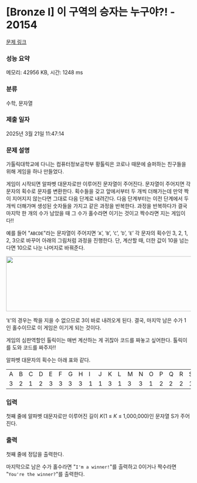 # [Bronze I] 이 구역의 승자는 누구야?! - 20154 

[문제 링크](https://www.acmicpc.net/problem/20154) 

### 성능 요약

메모리: 42956 KB, 시간: 1248 ms

### 분류

수학, 문자열

### 제출 일자

2025년 3월 21일 11:47:14

### 문제 설명

<p>가톨릭대학교에 다니는 컴퓨터정보공학부 황톨릭은 코로나 때문에 슬퍼하는 친구들을 위해 게임을 하나 만들었다.</p>

<p>게임이 시작되면 알파벳 대문자로만 이루어진 문자열이 주어진다. 문자열이 주어지면 각 문자의 획수로 문자를 변환한다. 획수들을 갖고 앞에서부터 두 개씩 더해가는데 만약 짝이 지어지지 않는다면 그대로 다음 단계로 내려간다. 다음 단계부터는 이전 단계에서 두 개씩 더해가며 생성된 숫자들을 가지고 같은 과정을 반복한다. 과정을 반복하다가 결국 마지막 한 개의 수가 남았을 때 그 수가 홀수라면 이기는 것이고 짝수라면 지는 게임이다!!</p>

<p>예를 들어 "<code>ABCDE</code>"라는 문자열이 주어지면 ‘<code>A</code>’, ‘<code>B</code>’, ‘<code>C</code>’, ‘<code>D</code>’, ‘<code>E</code>’ 각 문자의 획수인 3, 2, 1, 2, 3으로 바꾸어 아래의 그림처럼 과정을 진행한다. 단, 계산할 때, 더한 값이 10을 넘는다면 10으로 나눈 나머지로 바꿔준다.</p>

<p style="text-align: center;"><img alt="" src="https://upload.acmicpc.net/949da89b-426f-41da-bac6-dde8835b0922/-/preview/" style="width: 929px; height: 150px;"></p>

<p>‘<code>E</code>’의 경우는 짝을 지을 수 없으므로 3이 바로 내려오게 된다. 결국, 마지막 남은 수가 1인 홀수이므로 이 게임은 이기게 되는 것이다.</p>

<p>게임의 심판역할인 톨릭이는 매번 계산하는 게 귀찮아 코드를 짜놓고 싶어한다. 톨릭이를 도와 코드를 짜주자!!</p>

<p>알파벳 대문자의 획수는 아래 표와 같다.</p>

<table class="table table-bordered table-center-90 td-center">
	<tbody>
		<tr>
			<td>A</td>
			<td>B</td>
			<td>C</td>
			<td>D</td>
			<td>E</td>
			<td>F</td>
			<td>G</td>
			<td>H</td>
			<td>I</td>
			<td>J</td>
			<td>K</td>
			<td>L</td>
			<td>M</td>
			<td>N</td>
			<td>O</td>
			<td>P</td>
			<td>Q</td>
			<td>R</td>
			<td>S</td>
			<td>T</td>
			<td>U</td>
			<td>V</td>
			<td>W</td>
			<td>X</td>
			<td>Y</td>
			<td>Z</td>
		</tr>
		<tr>
			<td>3</td>
			<td>2</td>
			<td>1</td>
			<td>2</td>
			<td>3</td>
			<td>3</td>
			<td>3</td>
			<td>3</td>
			<td>1</td>
			<td>1</td>
			<td>3</td>
			<td>1</td>
			<td>3</td>
			<td>3</td>
			<td>1</td>
			<td>2</td>
			<td>2</td>
			<td>2</td>
			<td>1</td>
			<td>2</td>
			<td>1</td>
			<td>1</td>
			<td>2</td>
			<td>2</td>
			<td>2</td>
			<td>1</td>
		</tr>
	</tbody>
</table>

### 입력 

 <p>첫째 줄에 알파벳 대문자로만 이루어진 길이 <em>K</em>(1 ≤ <em>K</em> ≤ 1,000,000)인 문자열 S가 주어진다.</p>

### 출력 

 <p>첫째 줄에 정답을 출력한다.</p>

<p>마지막으로 남은 수가 홀수라면 "<code>I'm a winner!</code>"를 출력하고 0이거나 짝수라면 "<code>You're the winner?</code>"를 출력한다.</p>


